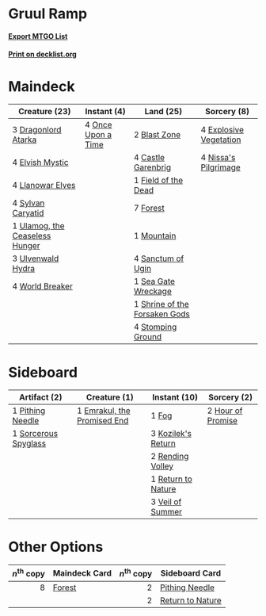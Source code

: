 # Gruul Ramp

#### [Export MTGO List](../collection/Gruul%20Ramp/Gruul%20Ramp.txt)
#### [Print on decklist.org](http://decklist.org/?deckmain=2%09Blast%20Zone%0A4%09Castle%20Garenbrig%0A3%09Dragonlord%20Atarka%0A4%09Elvish%20Mystic%0A4%09Explosive%20Vegetation%0A1%09Field%20of%20the%20Dead%0A7%09Forest%0A4%09Llanowar%20Elves%0A1%09Mountain%0A4%09Nissa's%20Pilgrimage%0A4%09Once%20Upon%20a%20Time%0A4%09Sanctum%20of%20Ugin%0A1%09Sea%20Gate%20Wreckage%0A1%09Shrine%20of%20the%20Forsaken%20Gods%0A4%09Stomping%20Ground%0A4%09Sylvan%20Caryatid%0A1%09Ulamog,%20the%20Ceaseless%20Hunger%0A3%09Ulvenwald%20Hydra%0A4%09World%20Breaker&deckside=1%09Emrakul,%20the%20Promised%20End%0A1%09Fog%0A2%09Hour%20of%20Promise%0A3%09Kozilek's%20Return%0A1%09Pithing%20Needle%0A2%09Rending%20Volley%0A1%09Return%20to%20Nature%0A1%09Sorcerous%20Spyglass%0A3%09Veil%20of%20Summer)
# Maindeck

|                                              Creature (23)                                              |                                         Instant (4)                                         |                                               Land (25)                                                |                                           Sorcery (8)                                           |
|---------------------------------------------------------------------------------------------------------|---------------------------------------------------------------------------------------------|--------------------------------------------------------------------------------------------------------|-------------------------------------------------------------------------------------------------|
|3 [Dragonlord Atarka](http://gatherer.wizards.com/Pages/Card/Details.aspx?multiverseid=394546)           |4 [Once Upon a Time](http://gatherer.wizards.com/Pages/Card/Details.aspx?multiverseid=473131)|2 [Blast Zone](http://gatherer.wizards.com/Pages/Card/Details.aspx?multiverseid=461171)                 |4 [Explosive Vegetation](http://gatherer.wizards.com/Pages/Card/Details.aspx?multiverseid=451099)|
|4 [Elvish Mystic](http://gatherer.wizards.com/Pages/Card/Details.aspx?multiverseid=389499)               |                                                                                             |4 [Castle Garenbrig](http://gatherer.wizards.com/Pages/Card/Details.aspx?multiverseid=473202)           |4 [Nissa's Pilgrimage](http://gatherer.wizards.com/Pages/Card/Details.aspx?multiverseid=433087)  |
|4 [Llanowar Elves](http://gatherer.wizards.com/Pages/Card/Details.aspx?multiverseid=129626)              |                                                                                             |1 [Field of the Dead](http://gatherer.wizards.com/Pages/Card/Details.aspx?multiverseid=467001)          |                                                                                                 |
|4 [Sylvan Caryatid](http://gatherer.wizards.com/Pages/Card/Details.aspx?multiverseid=373624)             |                                                                                             |7 [Forest](http://gatherer.wizards.com/Pages/Card/Details.aspx?multiverseid=439860)                     |                                                                                                 |
|1 [Ulamog, the Ceaseless Hunger](http://gatherer.wizards.com/Pages/Card/Details.aspx?multiverseid=402079)|                                                                                             |1 [Mountain](http://gatherer.wizards.com/Pages/Card/Details.aspx?multiverseid=439859)                   |                                                                                                 |
|3 [Ulvenwald Hydra](http://gatherer.wizards.com/Pages/Card/Details.aspx?multiverseid=409999)             |                                                                                             |4 [Sanctum of Ugin](http://gatherer.wizards.com/Pages/Card/Details.aspx?multiverseid=402022)            |                                                                                                 |
|4 [World Breaker](http://gatherer.wizards.com/Pages/Card/Details.aspx?multiverseid=407636)               |                                                                                             |1 [Sea Gate Wreckage](http://gatherer.wizards.com/Pages/Card/Details.aspx?multiverseid=407687)          |                                                                                                 |
|                                                                                                         |                                                                                             |1 [Shrine of the Forsaken Gods](http://gatherer.wizards.com/Pages/Card/Details.aspx?multiverseid=402034)|                                                                                                 |
|                                                                                                         |                                                                                             |4 [Stomping Ground](http://gatherer.wizards.com/Pages/Card/Details.aspx?multiverseid=405110)            |                                                                                                 |


# Sideboard

|                                         Artifact (2)                                          |                                             Creature (1)                                             |                                        Instant (10)                                         |                                        Sorcery (2)                                         |
|-----------------------------------------------------------------------------------------------|------------------------------------------------------------------------------------------------------|---------------------------------------------------------------------------------------------|--------------------------------------------------------------------------------------------|
|1 [Pithing Needle](http://gatherer.wizards.com/Pages/Card/Details.aspx?multiverseid=129526)    |1 [Emrakul, the Promised End](http://gatherer.wizards.com/Pages/Card/Details.aspx?multiverseid=414295)|1 [Fog](http://gatherer.wizards.com/Pages/Card/Details.aspx?multiverseid=746)                |2 [Hour of Promise](http://gatherer.wizards.com/Pages/Card/Details.aspx?multiverseid=430809)|
|1 [Sorcerous Spyglass](http://gatherer.wizards.com/Pages/Card/Details.aspx?multiverseid=435407)|                                                                                                      |3 [Kozilek's Return](http://gatherer.wizards.com/Pages/Card/Details.aspx?multiverseid=407608)|                                                                                            |
|                                                                                               |                                                                                                      |2 [Rending Volley](http://gatherer.wizards.com/Pages/Card/Details.aspx?multiverseid=394663)  |                                                                                            |
|                                                                                               |                                                                                                      |1 [Return to Nature](http://gatherer.wizards.com/Pages/Card/Details.aspx?multiverseid=461102)|                                                                                            |
|                                                                                               |                                                                                                      |3 [Veil of Summer](http://gatherer.wizards.com/Pages/Card/Details.aspx?multiverseid=466952)  |                                                                                            |


# Other Options

|*n*<sup>th</sup> copy|                                  Maindeck Card                                  |*n*<sup>th</sup> copy|                                      Sideboard Card                                       |
|--------------------:|---------------------------------------------------------------------------------|--------------------:|-------------------------------------------------------------------------------------------|
|                    8|[Forest](http://gatherer.wizards.com/Pages/Card/Details.aspx?multiverseid=439860)|                    2|[Pithing Needle](http://gatherer.wizards.com/Pages/Card/Details.aspx?multiverseid=129526)  |
|                     |                                                                                 |                    2|[Return to Nature](http://gatherer.wizards.com/Pages/Card/Details.aspx?multiverseid=461102)|

